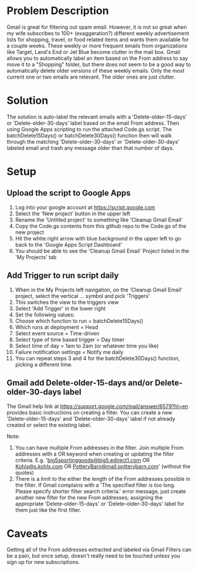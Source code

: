 # Problem Description
Gmail is great for filtering out spam email. However, it is not so great when my wife subscribes to 100+ (exaggeration?) different weekly advertisement lists for shopping, travel, or food related items and wants them available for a couple weeks. These weekly or more frequent emails from organizations like Target, Land's End or Jet Blue become clutter in the mail box. Gmail allows you to automatically label an item based on the From address to say move it to a "Shopping" folder, but there does not seem to be a good way to automatically delete older versions of these weekly emails. Only the most current one or two emails are relevant. The older ones are just clutter.

# Solution
The solution is auto-label the relevant emails with a 'Delete-older-15-days' or 'Delete-older-30-days' label based on the email From address. Then using Google Apps scripting to run the attached Code.gs script. The batchDelete15Days() or batchDelete30Days() function then will walk through the matching 'Delete-older-30-days' or 'Delete-older-30-days' labeled email and trash any message older than that number of days.

# Setup
## Upload the script to Google Apps
1. Log into your google account at https://script.google.com
1. Select the 'New project' button in the upper left
1. Rename the 'Untitled project' to something like 'Cleanup Gmail Email'
1. Copy the Code.gs contents from this github repo to the Code.gs of the new project
1. Hit the white right arrow with blue background in the upper left to go back to the 'Google Apps Script Dashboard'
1. You should be able to see the 'Cleanup Gmail Email' Project listed in the 'My Projects' tab

## Add Trigger to run script daily
1. When in the My Projects left navigation, on the 'Cleanup Gmail Email' project, select the vertical ... symbol and pick 'Triggers'
1. This switches the view to the triggers view
1. Select 'Add Trigger' in the lower right
1. Set the following values:
  1. Choose which function to run = batchDelete15Days()
  1. Which runs at deployment = Head
  1. Select event source = Time-driven
  1. Select type of time based trigger = Day timer
  1. Select time of day = 1am to 2am (or whatever time you like)
  1. Failure notification settings = Notify me daily
1. You can repeat steps 3 and 4 for the batchDelete30Days() function, picking a different time.

## Gmail add Delete-older-15-days and/or Delete-older-30-days label
The Gmail help link at https://support.google.com/mail/answer/6579?hl=en provides basic instructions on creating a filter. You can create a new 'Delete-older-15-days' and 'Delete-older-30-days' label if not already created or select the existing label.

Note:
1. You can have multiple From addresses in the filter. Join multiple From addresses with a OR keyword when creating or updating the filter criteria. E.g. 'big5sportinggoods@big5.edirect1.com OR Kohls@s.kohls.com OR PotteryBarn@mail.potterybarn.com' (without the quotes)
1. There is a limit to the either the length of the From addresses possible in the filter. If Gmail complains with a 'The specified filter is too long. Please specify shorter filter search criteria.' error message, just create another new filter for the new From addresses; assigning the appropriate 'Delete-older-15-days' or 'Delete-older-30-days' label for them just like the first filter.

# Caveats
Getting all of the From addresses extracted and labeled via Gmail Filters can be a pain, but once setup, doesn't really need to be touched unless you sign up for new subscriptions.
